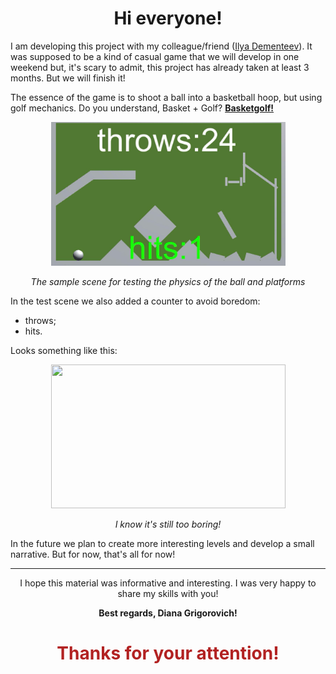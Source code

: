 <h1
    align = "center">
    Hi everyone!
</h1>

I am developing this project with my colleague/friend ([Ilya Dementeev](https://github.com/elyasn0)). It was supposed to be a kind of casual game that we will develop in one weekend but, it's scary to admit, this project has already taken at least 3 months. But we will finish it!

The essence of the game is to shoot a ball into a basketball hoop, but using golf mechanics. Do you understand, Basket + Golf? <u><b>Basketgolf!</b></u>

<p align = "center">
<img width="375" height="230" src="https://github.com/msgrigorovich/BasketgolfGame/blob/main/README_PICTURES/SampleScene.jpg?raw=true">

<p align = "center">
<i>The sample scene for testing the physics of the ball and platforms</i>
</p>

In the test scene we also added a counter to avoid boredom:
* throws; 
* hits. 

Looks something like this:
<p align = "center">
<img width="375" height="230" src="https://github.com/msgrigorovich/BasketgolfGame/blob/main/README_PICTURES/BasketgoldGame.gif?raw=true">
</p>

<p align = "center">
<i>I know it's still too boring!</i>

In the future we plan to create more interesting levels and develop a small narrative. But for now, that's all for now!
___

<p
    align = "center">
    I hope this material was informative and interesting. I was very happy to share my skills with you!
</p>
<p
    align = "center">
    <b>Best regards, Diana Grigorovich!</b>
</p>
<h1
    align = "center"
    style = "color:FireBrick">
    Thanks for your attention!
</h1>